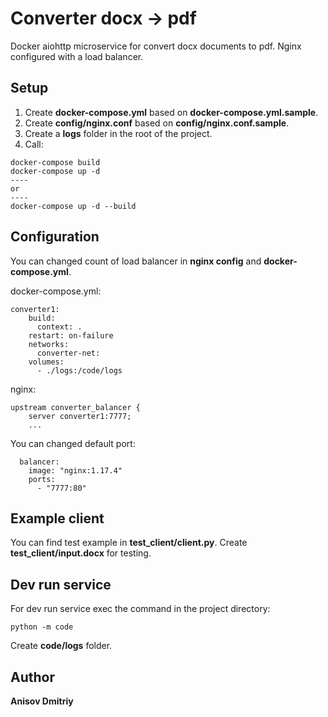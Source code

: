 # Converter docx -> pdf  

Docker aiohttp microservice for convert docx documents to pdf.
Nginx configured with a load balancer.

Setup
-----

1. Create **docker-compose.yml** based on **docker-compose.yml.sample**. 
2. Create **config/nginx.conf** based on **config/nginx.conf.sample**.
3. Create a **logs** folder in the root of the project.
4. Call: 
```
docker-compose build
docker-compose up -d
----
or
----
docker-compose up -d --build
```

Configuration
-----
You can changed count of load balancer in **nginx config** and **docker-compose.yml**.

docker-compose.yml:
```
converter1:
    build:
      context: .
    restart: on-failure
    networks:
      converter-net:
    volumes:
      - ./logs:/code/logs
```
nginx:
```
upstream converter_balancer {
    server converter1:7777;
    ...
```
You can changed default port:
```
  balancer:
    image: "nginx:1.17.4"
    ports:
      - "7777:80"
```


Example client
-------
You can find test example in **test_client/client.py**. Create **test_client/input.docx** for testing.

Dev run service
-------

For dev run service exec the command in the project directory:
```
python -m code
```
Create **code/logs** folder.

Author
-------
**Anisov Dmitriy**